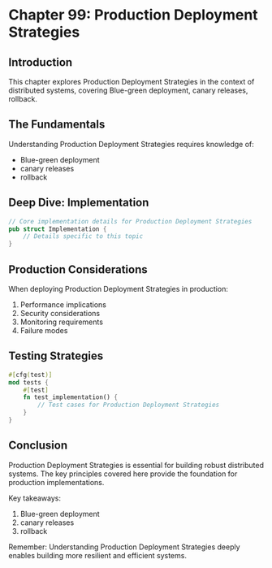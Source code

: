 # Chapter 99: Production Deployment Strategies

## Introduction

This chapter explores Production Deployment Strategies in the context of distributed systems, covering Blue-green deployment, canary releases, rollback.

## The Fundamentals

Understanding Production Deployment Strategies requires knowledge of:
- Blue-green deployment
-  canary releases
-  rollback

## Deep Dive: Implementation

```rust
// Core implementation details for Production Deployment Strategies
pub struct Implementation {
    // Details specific to this topic
}
```

## Production Considerations

When deploying Production Deployment Strategies in production:
1. Performance implications
2. Security considerations
3. Monitoring requirements
4. Failure modes

## Testing Strategies

```rust
#[cfg(test)]
mod tests {
    #[test]
    fn test_implementation() {
        // Test cases for Production Deployment Strategies
    }
}
```

## Conclusion

Production Deployment Strategies is essential for building robust distributed systems. The key principles covered here provide the foundation for production implementations.

Key takeaways:
1. Blue-green deployment
1.  canary releases
1.  rollback

Remember: Understanding Production Deployment Strategies deeply enables building more resilient and efficient systems.
